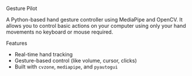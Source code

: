 Gesture Pilot

A Python-based hand gesture controller using MediaPipe and OpenCV. It allows you to control basic actions on your computer using only your hand movements no keyboard or mouse required.

Features
- Real-time hand tracking
- Gesture-based control (like volume, cursor, clicks)
- Built with `cvzone`, `mediapipe`, and `pyautogui`
